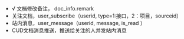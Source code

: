 - √ 文档修改备注， doc_info.remark 
- 关注文档，user_subscribe（userid, type=1:接口，2：项目，sourceid）
- 站内消息，user_message（userid, message, is_read ）
- CUD文档消息推送，推送给关注的人并发站内消息